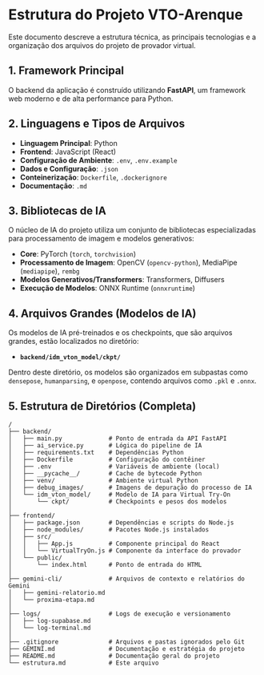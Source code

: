 # Estrutura do Projeto VTO-Arenque

Este documento descreve a estrutura técnica, as principais tecnologias e a organização dos arquivos do projeto de provador virtual.

## 1. Framework Principal

O backend da aplicação é construído utilizando **FastAPI**, um framework web moderno e de alta performance para Python.

## 2. Linguagens e Tipos de Arquivos

- **Linguagem Principal**: Python
- **Frontend**: JavaScript (React)
- **Configuração de Ambiente**: `.env`, `.env.example`
- **Dados e Configuração**: `.json`
- **Conteinerização**: `Dockerfile`, `.dockerignore`
- **Documentação**: `.md`

## 3. Bibliotecas de IA

O núcleo de IA do projeto utiliza um conjunto de bibliotecas especializadas para processamento de imagem e modelos generativos:

- **Core**: PyTorch (`torch`, `torchvision`)
- **Processamento de Imagem**: OpenCV (`opencv-python`), MediaPipe (`mediapipe`), `rembg`
- **Modelos Generativos/Transformers**: Transformers, Diffusers
- **Execução de Modelos**: ONNX Runtime (`onnxruntime`)

## 4. Arquivos Grandes (Modelos de IA)

Os modelos de IA pré-treinados e os checkpoints, que são arquivos grandes, estão localizados no diretório:

- **`backend/idm_vton_model/ckpt/`**

Dentro deste diretório, os modelos são organizados em subpastas como `densepose`, `humanparsing`, e `openpose`, contendo arquivos como `.pkl` e `.onnx`.

## 5. Estrutura de Diretórios (Completa)

```
/
├── backend/
│   ├── main.py             # Ponto de entrada da API FastAPI
│   ├── ai_service.py       # Lógica do pipeline de IA
│   ├── requirements.txt    # Dependências Python
│   ├── Dockerfile          # Configuração do contêiner
│   ├── .env                # Variáveis de ambiente (local)
│   ├── __pycache__/        # Cache de bytecode Python
│   ├── venv/               # Ambiente virtual Python
│   ├── debug_images/       # Imagens de depuração do processo de IA
│   └── idm_vton_model/     # Modelo de IA para Virtual Try-On
│       └── ckpt/           # Checkpoints e pesos dos modelos
│
├── frontend/
│   ├── package.json        # Dependências e scripts do Node.js
│   ├── node_modules/       # Pacotes Node.js instalados
│   ├── src/
│   │   ├── App.js          # Componente principal do React
│   │   └── VirtualTryOn.js # Componente da interface do provador
│   └── public/
│       └── index.html      # Ponto de entrada do HTML
│
├── gemini-cli/             # Arquivos de contexto e relatórios do Gemini
│   ├── gemini-relatorio.md
│   └── proxima-etapa.md
│
├── logs/                   # Logs de execução e versionamento
│   ├── log-supabase.md
│   └── log-terminal.md
│
├── .gitignore              # Arquivos e pastas ignorados pelo Git
├── GEMINI.md               # Documentação e estratégia do projeto
├── README.md               # Documentação geral do projeto
└── estrutura.md            # Este arquivo
```
